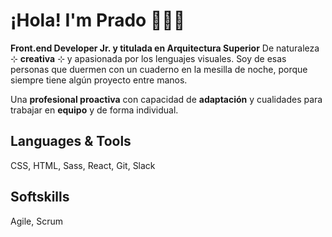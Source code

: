 # ¡Hola! I'm Prado 👋👩‍💻

**Front.end Developer Jr. y titulada en Arquitectura Superior**
De naturaleza ⊹ **creativa** ⊹ y apasionada por los lenguajes visuales. Soy de esas personas que duermen con un cuaderno en la mesilla de noche, porque siempre tiene algún proyecto entre manos.

Una **profesional proactiva** con capacidad de **adaptación** y cualidades para trabajar en **equipo** y de forma individual.

## Languages & Tools
CSS, HTML, Sass, React, Git, Slack

## Softskills
Agile, Scrum


